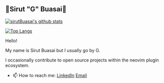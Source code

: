 ##  🍍Sirut "G" Buasai🧋

[![sirutBuasai's github stats](https://github-readme-stats.vercel.app/api?username=sirutBuasai&count_private=true&show_icons=true)](https://github.com/sirutBuasai)

[![Top Langs](https://github-readme-stats.vercel.app/api/top-langs/?username=sirutBuasai&hide=php)](https://github.com/sirutBuasai)

Hello!

My name is Sirut Buasai but I usually go by G.

I occasionally contribute to open source projects within the neovim plugin ecosystem.

- 📫 How to reach me: [LinkedIn](https://www.linkedin.com/in/sirut-buasai) [Email](mailto:sirutbuasai27@outlook.com)

<!--
Here are some ideas to get you started:

- 🔭 I’m currently working on ...
- 🌱 I’m currently learning ...
- 👯 I’m looking to collaborate on ...
- 🤔 I’m looking for help with ...
- 💬 Ask me about ...
- 📫 How to reach me: ...
- 😄 Pronouns: ...
- ⚡ Fun fact: ...
-->
